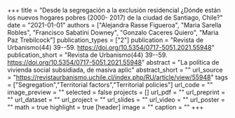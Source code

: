 +++
title = "Desde la segregación a la exclusión residencial ¿Dónde están los nuevos hogares pobres (2000- 2017) de la ciudad de Santiago, Chile?"
date = "2021-01-01"
authors = ["Alejandra Rasse Figueroa", "Maria Sarella Robles", "Francisco Sabatini Downey", "Gonzalo Caceres Quiero", "Maria Paz Trebilcock"]
publication_types = ["2"]
publication = "Revista de Urbanismo(44) 39--59. https://doi.org/10.5354/0717-5051.2021.55948"
publication_short = "Revista de Urbanismo(44) 39--59. https://doi.org/10.5354/0717-5051.2021.55948"
abstract = "La política de vivienda social subsidiada, de masiva aplic"
abstract_short = ""
url_source = "https://revistaurbanismo.uchile.cl/index.php/RU/article/view/55948"
tags = ["Segregation","Territorial factors","Territorial policies"]
url_code = ""
image_preview = ""
selected = false
projects = []
url_pdf = ""
url_preprint = ""
url_dataset = ""
url_project = ""
url_slides = ""
url_video = ""
url_poster = ""
math = true
highlight = true
[header]
image = ""
caption = ""
+++
